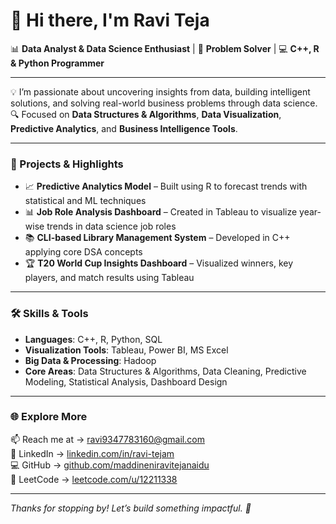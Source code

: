 # 👋 Hi there, I'm Ravi Teja

📊 **Data Analyst & Data Science Enthusiast** | 🧠 **Problem Solver** | 💻 **C++, R & Python Programmer**

---

💡 I’m passionate about uncovering insights from data, building intelligent solutions, and solving real-world business problems through data science.  
🔍 Focused on **Data Structures & Algorithms**, **Data Visualization**, **Predictive Analytics**, and **Business Intelligence Tools**.

---

### 🚀 Projects & Highlights

- 📈 **Predictive Analytics Model** – Built using R to forecast trends with statistical and ML techniques  
- 📊 **Job Role Analysis Dashboard** – Created in Tableau to visualize year-wise trends in data science job roles  
- 📚 **CLI-based Library Management System** – Developed in C++ applying core DSA concepts  
- 🏆 **T20 World Cup Insights Dashboard** – Visualized winners, key players, and match results using Tableau

---

### 🛠️ Skills & Tools

- **Languages**: C++, R, Python, SQL  
- **Visualization Tools**: Tableau, Power BI, MS Excel  
- **Big Data & Processing**: Hadoop  
- **Core Areas**: Data Structures & Algorithms, Data Cleaning, Predictive Modeling, Statistical Analysis, Dashboard Design

---

### 🌐 Explore More

📫 Reach me at → ravi9347783160@gmail.com  
🔗 LinkedIn → [linkedin.com/in/ravi-tejam](https://www.linkedin.com/in/ravi-tejam/)  
💻 GitHub → [github.com/maddineniravitejanaidu](https://github.com/maddineniravitejanaidu)  
🏅 LeetCode → [leetcode.com/u/12211338](https://leetcode.com/u/12211338/)

---

_Thanks for stopping by! Let’s build something impactful. 🚀_
